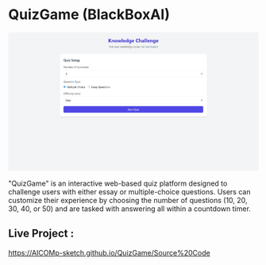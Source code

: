 # QuizGame (BlackBoxAI) 

![My Screenshot](Images/Image1.png)

"QuizGame" is an interactive web-based quiz platform designed to challenge users with either essay or multiple-choice questions. Users can customize their experience by choosing the number of questions (10, 20, 30, 40, or 50) and are tasked with answering all within a countdown timer.

## Live Project :  
https://AICOMp-sketch.github.io/QuizGame/Source%20Code